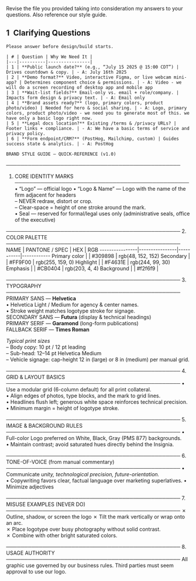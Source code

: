 Revise the file you provided taking into consideration my answers to your questions. Also reference our style guide.

## 1 Clarifying Questions  
    Please answer before design/build starts.
    
    | # | Question | Why We Need It |
    |---|----------|----------------|
    | 1 | **Public launch date?** (e.g., “July 15 2025 @ 15:00 CDT”) | Drives countdown & copy. | - A: July 16th 2025
    | 2 | **Demo format?** Video, interactive Figma, or live webcam mini-app? | Determines component choice & permissions. | - A: Video - we will do a screen recording of desktop app and mobile app
    | 3 | **Wait-list fields?** Email-only vs. email + role/company. | Impacts form design & privacy text. | - A: Email only
    | 4 | **Brand assets ready?** (logo, primary colors, product photo/video) | Needed for hero & social sharing. | - A: Logo, primary colors, product photo/video - we need you to generate most of this. we have only a basic logo right now.
    | 5 | **Legal docs location?** Existing /terms & /privacy URLs? | Footer links + compliance. | - A: We have a basic terms of service and privacy policy.
    | 6 | **Form endpoint/CRM?** (PostHog, Mailchimp, custom) | Guides success state & analytics. | - A: PostHog

    BRAND STYLE GUIDE — QUICK-REFERENCE (v1.0)

────────────────────────────────────────────────
1. CORE IDENTITY MARKS
────────────────────────────────────────────────
• “Logo” — official logo <attach URL to logo file> 
• “Logo & Name” — Logo with the name of the firm adjacent for headers <attach URL to file>  
  – NEVER redraw, distort or crop.  
  – Clear-space = height of one stroke around the mark.  
• Seal — reserved for formal/legal uses only (administrative seals, office of the executive)

────────────────────────────────────────────────
2. COLOR PALETTE
────────────────────────────────────────────────
NAME            | PANTONE / SPEC | HEX       | RGB
----------------|----------------|-----------|------------
Primary color   |                | #309898 | rgb(48, 152, 152)
Secondary       |                | #FF9F00 | rgb(255, 159, 0)
Highlight       |                | #F4631E | rgb(244, 99, 30)
Emphasis        |                | #CB0404 | rgb(203, 4, 4)
Background      |                | #f2f6f9 | 

────────────────────────────────────────────────
3. TYPOGRAPHY
────────────────────────────────────────────────
PRIMARY SANS — **Helvetica**  
  • Helvetica Light / Medium for agency & center names.  
  • Stroke weight matches logotype stroke for signage.  
SECONDARY SANS — **Futura** (display & technical headings)  
PRIMARY SERIF  — **Garamond** (long-form publications)  
FALLBACK SERIF — **Times Roman** 

*Typical print sizes*  
  – Body copy: 10 pt / 12 pt leading  
  – Sub-head: 12–14 pt Helvetica Medium  
  – Vehicle signage: cap-height 12 in (large) or 8 in (medium) per manual grid.  

────────────────────────────────────────────────
4. GRID & LAYOUT BASICS
────────────────────────────────────────────────
• Use a modular grid (6-column default) for all print collateral.  
• Align edges of photos, type blocks, and the mark to grid lines.  
• Headlines flush left; generous white space reinforces technical precision.  
• Minimum margin = height of logotype stroke.

────────────────────────────────────────────────
5. IMAGE & BACKGROUND RULES
────────────────────────────────────────────────
• Full-color Logo preferred on White, Black, Gray (PMS 877) backgrounds.  
• Maintain contrast; avoid saturated hues directly behind the Insignia. 

────────────────────────────────────────────────
6. TONE-OF-VOICE (from manual commentary)
────────────────────────────────────────────────
• Communicate *unity, technological precision, future-orientation.*  
• Copywriting favors clear, factual language over marketing superlatives.
• Minimize adjectives

────────────────────────────────────────────────
7. MISUSE EXAMPLES (NEVER DO)
────────────────────────────────────────────────
✗ Outline, shadow, or screen the logo
✗ Tilt the mark vertically or wrap onto an arc.  
✗ Place logotype over busy photography without solid contrast.  
✗ Combine with other bright saturated colors.  

────────────────────────────────────────────────
8. USAGE AUTHORITY
────────────────────────────────────────────────
All graphic use governed by our business rules. Third parties must seem approval to use our logo. 
